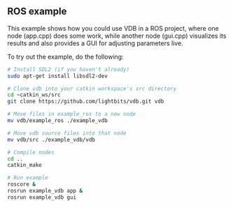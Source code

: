 ## ROS example

This example shows how you could use VDB in a ROS project, where one node (app.cpp) does some work, while another node (gui.cpp) visualizes its results and also provides a GUI for adjusting parameters live.

To try out the example, do the following:

```bash
# Install SDL2 (if you haven't already)
sudo apt-get install libsdl2-dev

# Clone vdb into your catkin workspace's src directory
cd ~catkin_ws/src
git clone https://github.com/lightbits/vdb.git vdb

# Move files in example_ros to a new node
mv vdb/example_ros ./example_vdb

# Move vdb source files into that node
mv vdb/src ./example_vdb/vdb

# Compile nodes
cd ..
catkin_make

# Run example
roscore &
rosrun example_vdb app &
rosrun example_vdb gui
```
